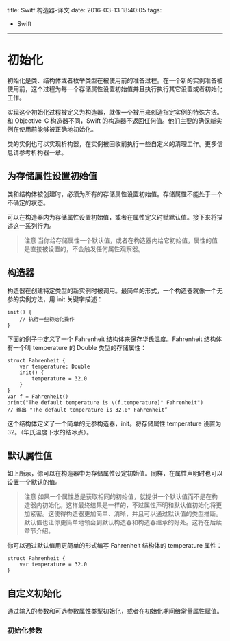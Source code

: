 title: Switf 构造器-译文
date: 2016-03-13 18:40:05
tags:
- Swift
---

# 初始化

初始化是类、结构体或者枚举类型在被使用前的准备过程。在一个新的实例准备被使用前，这个过程为每一个存储属性设置初始值并且执行执行其它设置或者初始化工作。  

实现这个初始化过程被定义为构造器，就像一个被用来创造指定实例的特殊方法。和 Objective-C 构造器不同，Swift 的构造器不返回任何值。他们主要的确保新实例在使用前能够被正确地初始化。  

类的实例也可以实现析构器，在实例被回收前执行一些自定义的清理工作。更多信息请参考析构器一章。  
<!--more-->
## 为存储属性设置初始值

类和结构体被创建时，必须为所有的存储属性设置初始值。存储属性不能处于一个不确定的状态。  

可以在构造器内为存储属性设置初始值，或者在属性定义时赋默认值。接下来将描述这一系列行为。

> 注意
> 当你给存储属性一个默认值，或者在构造器内给它初始值，属性的值是直接被设置的，不会触发任何属性观察器。

## 构造器

构造器在创建特定类型的新实例时被调用。最简单的形式，一个构造器就像一个无参的实例方法，用 init 关键字描述：

```
init() {
    // 执行一些初始化操作
}
```

下面的例子中定义了一个 Fahrenheit 结构体来保存华氏温度。Fahrenheit 结构体有一个叫 temperature 的 Double 类型的存储属性：

```
struct Fahrenheit {
    var temperature: Double
    init() {
        temperature = 32.0
    }
}
var f = Fahrenheit()
print("The default temperature is \(f.temperature)° Fahrenheit")
// 输出 "The default temperature is 32.0° Fahrenheit”
```

这个结构体定义了一个简单的无参构造器，init。将存储属性 temperature 设置为 32。（华氏温度下水的结冰点）。

## 默认属性值

如上所示，你可以在构造器中为存储属性设定初始值。同样，在属性声明时也可以设置一个默认的值。  

> 注意
> 如果一个属性总是获取相同的初始值，就提供一个默认值而不是在构造器内初始化。这样最终结果是一样的，不过属性声明和默认值初始化将更加紧密。这使得构造器更加简单、清晰，并且可以通过默认值的类型推断。默认值也让你更简单地领会到默认构造器和构造器继承的好处。这将在后续章节介绍。

你可以通过默认值用更简单的形式编写 Fahrenheit 结构体的 temperature 属性：

```
struct Fahrenheit {
    var temperature = 32.0
}
```

## 自定义初始化

通过输入的参数和可选参数属性类型初始化，或者在初始化期间给常量属性赋值。

### 初始化参数

